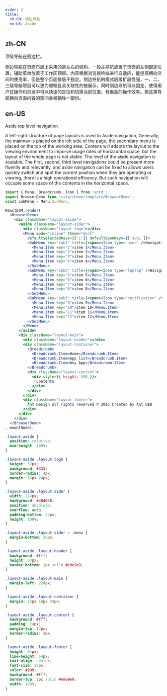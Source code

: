 ```yaml
---
order: 2
title: 
  zh-CN: 侧边导航
  en-US: Aside
---
```


## zh-CN

顶级导航在侧边栏。

侧边导航在页面布局上采用的是左右的结构，一般主导航放置于页面的左侧固定位置，辅助菜单放置于工作区顶部。内容根据浏览器终端进行自适应，能提高横向空间的使用率，但是整个页面排版不稳定。侧边导航的模式层级扩展性强，一、二、三级导航项目可以更为顺畅且具关联性的被展示，同时侧边导航可以固定，使得用户在操作和浏览中可以快速的定位和切换当前位置，有很高的操作效率。但这类导航横向页面内容的空间会被牺牲一部份。

## en-US

Aside top level navigation

A left-right structure of page layouts is used to Aside navigation, Generally, the mainnav is placed on the left side of the page, the secondary menu is placed on the top of the working area. Contens will adapts the layout to the viewing environment to imporve usage rates of horizaontal space, but the layout of the whole page is not stable. The level of the aisde navigation is scalable. The first, second, third level navigations could be present more fluently and relevantly, and aside navigation can be fixed to allows users quickly switch and  spot the current position when they are operating or viewing, there is a high operational efficency. But such navigation will occupie some space of the contents in the horizontal space. 


````jsx
import { Menu, Breadcrumb, Icon } from 'antd';
import BrowserDemo from 'site/theme/template/BrowserDemo';
const SubMenu = Menu.SubMenu;

ReactDOM.render(
  <BrowserDemo>
    <div className="layout-aside">
      <aside className="layout-sider">
        <div className="layout-logo"></div>
        <Menu mode="inline" theme="dark"
          defaultSelectedKeys={['1']} defaultOpenKeys={['sub1']}>
          <SubMenu key="sub1" title={<span><Icon type="user" />Navigation 1</span>}>
            <Menu.Item key="1">item 1</Menu.Item>
            <Menu.Item key="2">item 2</Menu.Item>
            <Menu.Item key="3">item 3</Menu.Item>
            <Menu.Item key="4">item 4</Menu.Item>
          </SubMenu>
          <SubMenu key="sub2" title={<span><Icon type="laptop" />Navigation 2</span>}>
            <Menu.Item key="5">item 5</Menu.Item>
            <Menu.Item key="6">item 6</Menu.Item>
            <Menu.Item key="7">item 7</Menu.Item>
            <Menu.Item key="8">item 8</Menu.Item>
          </SubMenu>
          <SubMenu key="sub3" title={<span><Icon type="notification" />Navigation 3</span>}>
            <Menu.Item key="9">item 9</Menu.Item>
            <Menu.Item key="10">item 10</Menu.Item>
            <Menu.Item key="11">item 11</Menu.Item>
            <Menu.Item key="12">item 12</Menu.Item>
          </SubMenu>
        </Menu>
      </aside>
      <div className="layout-main">
        <div className="layout-header"></div>
        <div className="layout-container">
          <Breadcrumb>
            <Breadcrumb.Item>Home</Breadcrumb.Item>
            <Breadcrumb.Item>App list</Breadcrumb.Item>
            <Breadcrumb.Item>Any App</Breadcrumb.Item>
          </Breadcrumb>
          <div className="layout-content">
            <div style={{ height: 590 }}>
              Contents
            </div>
          </div>
        </div>
        <div className="layout-footer">
          Ant Design all rights reserved © 2015 Created by Ant UED
        </div>
      </div>
    </div>
  </BrowserDemo>
, mountNode);
````

````css
.layout-aside {
  position: relative;
  min-height: 100%;
}

.layout-aside .layout-logo {
  height: 32px;
  background: #333;
  border-radius: 4px;
  margin: 16px 24px;
}

.layout-aside .layout-sider {
  width: 224px;
  background: #404040;
  position: absolute;
  overflow: auto;
  padding-bottom: 24px;
  height: 100%;
}

.layout-aside .layout-sider > .menu {
  margin-bottom: 20px;
}

.layout-aside .layout-header {
  background: #fff;
  height: 64px;
  border-bottom: 1px solid #e9e9e9;
}

.layout-aside .layout-main {
  margin-left: 224px;
}

.layout-aside .layout-container {
  margin: 12px 16px 24px;
}

.layout-aside .layout-content {
  background: #fff;
  padding: 24px;
  margin-top: 12px;
  border-radius: 4px;
}

.layout-aside .layout-footer {
  height: 64px;
  line-height: 64px;
  text-align: center;
  font-size: 12px;
  color: #999;
  background: #fff;
  border-top: 1px solid #e9e9e9;
  width: 100%;
}
````
